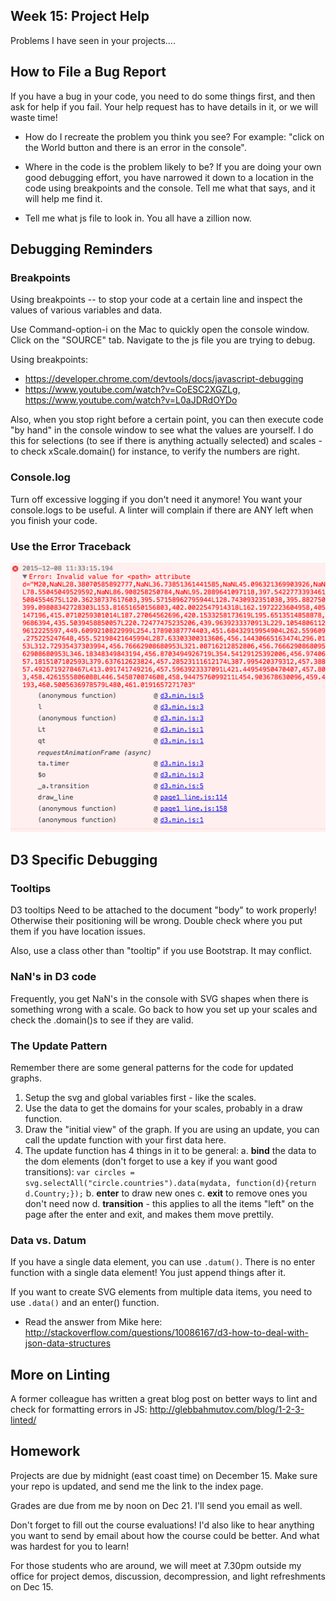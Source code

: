
## Week 15: Project Help

Problems I have seen in your projects....

## How to File a Bug Report

If you have a bug in your code, you need to do some things first, and then ask for help if you fail.  Your help request has to have details in it, or we will waste time!

* How do I recreate the problem you think you see?  For example: "click on the World button and there is an error in the console".

* Where in the code is the problem likely to be?  If you are doing your own good debugging effort, you have narrowed it down to a location in the code using breakpoints and the console.  Tell me what that says, and it will help me find it.

* Tell me what js file to look in.  You all have a zillion now.


## Debugging Reminders

### Breakpoints

Using breakpoints -- to stop your code at a certain line and inspect the values of various variables and data.

Use Command-option-i on the Mac to quickly open the console window. Click on the "SOURCE" tab. Navigate to the js file you are trying to debug.

Using breakpoints:

* https://developer.chrome.com/devtools/docs/javascript-debugging
* https://www.youtube.com/watch?v=CoESC2XGZLg, https://www.youtube.com/watch?v=L0aJDRdOYDo

Also, when you stop right before a certain point, you can then execute code "by hand" in the console window to see what the values are yourself.  I do this for selections (to see if there is anything actually selected) and scales - to check xScale.domain() for instance, to verify the numbers are right.

### Console.log

Turn off excessive logging if you don't need it anymore!  You want your console.logs to be useful.  A linter will complain if there are ANY left when you finish your code.

### Use the Error Traceback

![error printout](debugging.png)


## D3 Specific Debugging

### Tooltips

D3 tooltips Need to be attached to the document "body" to work properly!  Otherwise their positioning will be wrong.  Double check where you put them if you have location issues.

Also, use a class other than "tooltip" if you use Bootstrap.  It may conflict.

### NaN's in D3 code

Frequently, you get NaN's in the console with SVG shapes when there is something wrong with a scale.
Go back to how you set up your scales and check the .domain()s to see if they are valid.

### The Update Pattern

Remember there are some general patterns for the code for updated graphs.

1. Setup the svg and global variables first - like the scales.
2. Use the data to get the domains for your scales, probably in a draw function.
3. Draw the "initial view" of the graph.  If you are using an update, you can call the update function with your first data here.
3. The update function has 4 things in it to be general:
    a. **bind** the data to the dom elements (don't forget to use a key if you want good transitions):  ```var circles = svg.selectAll("circle.countries").data(mydata, function(d){return d.Country;});```
    b. **enter** to draw new ones
    c. **exit** to remove ones you don't need now
    d. **transition** - this applies to all the items "left" on the page after the enter and exit, and makes them move prettily.

### Data vs. Datum

If you have a single data element, you can use ```.datum()```. There is no enter function with a single data element!  You just append things after it.

If you want to create SVG elements from multiple data items, you need to use ```.data()``` and an enter() function.

* Read the answer from Mike here: http://stackoverflow.com/questions/10086167/d3-how-to-deal-with-json-data-structures


## More on Linting

A former colleague has written a great blog post on better ways to lint and check for formatting errors in JS:  http://glebbahmutov.com/blog/1-2-3-linted/


## Homework

Projects are due by midnight (east coast time) on December 15.  Make sure your repo is updated, and send me the link to the index page.

Grades are due from me by noon on Dec 21.  I'll send you email as well.

Don't forget to fill out the course evaluations!  I'd also like to hear anything you want to send by email about how the course could be better. And what was hardest for you to learn!

For those students who are around, we will meet at 7.30pm outside my office for project demos, discussion, decompression, and light refreshments on Dec 15.


